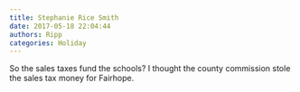 ```yaml
---
title: Stephanie Rice Smith
date: 2017-05-18 22:04:44
authors: Ripp
categories: Holiday
---
```


 So the sales taxes fund the schools? I thought the county commission stole the sales tax money for Fairhope.